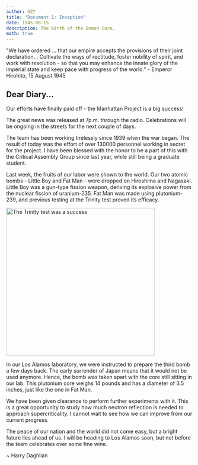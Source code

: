 ```yaml
---
author: OZY
title: "Document 1: Inception"
date: 1945-08-15
description: The birth of the Demon Core.
math: true
---
```

"We have ordered ... that our empire accepts the provisions of their joint declaration... Cultivate the ways of rectitude, foster nobility of spirit, and work with resolution - so that you may enhance the innate glory of the imperial state and keep pace with progress of the world." - Emperor Hirohito, 15 August 1945

## Dear Diary...

Our efforts have finally paid off - the Manhattan Project is a big success!

The great news was released at 7p.m. through the radio. Celebrations will be ongoing in the streets for the next couple of days.

The team has been working tirelessly since 1939 when the war began. The result of today was the effort of over 130000 personnel working in secret for the project. I have been blessed with the honor to be a part of this with the Critical Assembly Group since last year, while still being a graduate student.

Last week, the fruits of our labor were shown to the world. Our two atomic bombs - Little Boy and Fat Man - were dropped on Hiroshima and Nagasaki. Little Boy was a gun-type fission weapon, deriving its explosive power from the nuclear fission of uranium-235. Fat Man was made using plutonium-239, and previous testing at the Trinity test proved its efficacy.

<img src="../images/trinity.png" alt="The Trinity test was a success" width="400"/>

In our Los Alamos laboratory, we were instructed to prepare the third bomb a few days back. The early surrender of Japan means that it would not be used anymore. Hence, the bomb was taken apart with the core still sitting in our lab. This plutonium core weighs 14 pounds and has a diameter of 3.5 inches, just like the one in Fat Man.

We have been given clearance to perform further experiments with it. This is a great opportunity to study how much neutron reflection is needed to approach supercriticality. I cannot wait to see how we can improve from our current progress.

The peace of our nation and the world did not come easy, but a bright future lies ahead of us. I will be heading to Los Alamos soon, but not before the team celebrates over some fine wine.

~ Harry Daghlian
